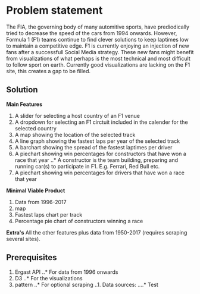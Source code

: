 # Problem statement

The FIA, the governing body of many automitive sports, have prediodically tried to decrease the speed of the cars from 1994 onwards. However, 
Formula 1 (F1) teams continue to find clever solutions to keep laptimes low to maintain a competitive edge. F1 is currently enjoying an 
injection of new fans after a successfull Social Media strategy. These new fans might benefit from visualizations of what perhaps is the most 
technical and most difficult to follow sport on earth. Currently good visualizations are lacking on the F1 site, this creates a gap to be filled.

## Solution

**Main Features**
1. A slider for selecting a host country of an F1 venue
2. A dropdown for selecting an F1 circtuit included in the calender for the selected country
3. A map showing the location of the selected track
4. A line graph showing the fastest laps per year of the selected track
5. A barchart showing the spread of the fastest laptimes per driver
6. A piechart showing win percentages for constructors that have won a race that year
..* A constructor is the team building, preparing and running car(s) to participate in F1. E.g. Ferrari, Red Bull etc.
7. A piechart showing win percentages for drivers that have won a race that year

**Minimal Viable Product**
1. Data from 1996-2017
2. map
3. Fastest laps chart per track
4. Percentage pie chart of constructors winning a race

**Extra's**
 All the other features plus data from 1950-2017 (requires scraping several sites).
 
 ## Prerequisites
 
 1. Ergast API
 ..* For data from 1996 onwards
 2. D3
 ..* For the visualizations
 3. pattern
 ..* For optional scraping
 ..1. Data sources:
 ....* Test
